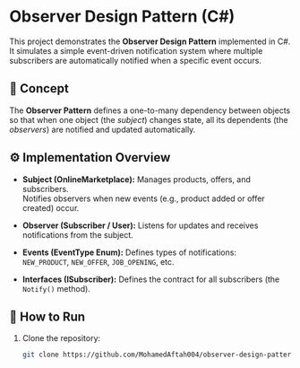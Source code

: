 # Observer Design Pattern (C#)

This project demonstrates the **Observer Design Pattern** implemented in C#.  
It simulates a simple event-driven notification system where multiple subscribers are automatically notified when a specific event occurs.

## 🧠 Concept

The **Observer Pattern** defines a one-to-many dependency between objects so that when one object (the *subject*) changes state, all its dependents (the *observers*) are notified and updated automatically.

## ⚙️ Implementation Overview

- **Subject (OnlineMarketplace):**
  Manages products, offers, and subscribers.  
  Notifies observers when new events (e.g., product added or offer created) occur.

- **Observer (Subscriber / User):**
  Listens for updates and receives notifications from the subject.

- **Events (EventType Enum):**
  Defines types of notifications:  
  `NEW_PRODUCT`, `NEW_OFFER`, `JOB_OPENING`, etc.

- **Interfaces (ISubscriber):**
  Defines the contract for all subscribers (the `Notify()` method).

## 🚀 How to Run

1. Clone the repository:
   ```bash
   git clone https://github.com/MohamedAftah004/observer-design-pattern.git
